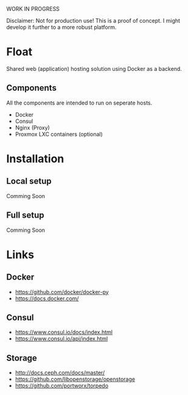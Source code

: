 WORK IN PROGRESS

Disclaimer: Not for production use! This is a proof of concept. I might develop it further to a more robust platform.

# Float
Shared web (application) hosting solution using Docker as a backend. 

## Components
All the components are intended to run on seperate hosts.
  - Docker
  - Consul
  - Nginx (Proxy)
  - Proxmox LXC containers (optional)

# Installation
## Local setup
Comming Soon

## Full setup
Comming Soon

# Links

## Docker
  - https://github.com/docker/docker-py
  - https://docs.docker.com/

## Consul
  - https://www.consul.io/docs/index.html
  - https://www.consul.io/api/index.html

## Storage
 - http://docs.ceph.com/docs/master/
 - https://github.com/libopenstorage/openstorage
 - https://github.com/portworx/torpedo


